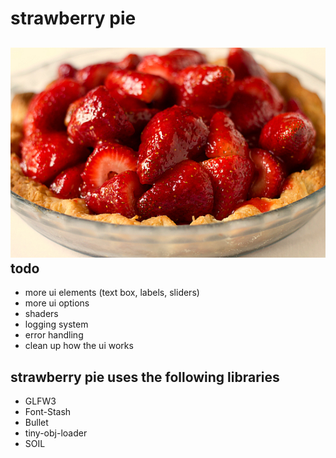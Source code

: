 strawberry pie
========
![logo](pie.jpg)
todo
--------
* more ui elements (text box, labels, sliders)
* more ui options
* shaders  
* logging system
* error handling
* clean up how the ui works


strawberry pie uses the following libraries
--------
* GLFW3  
* Font-Stash  
* Bullet  
* tiny-obj-loader  
* SOIL  